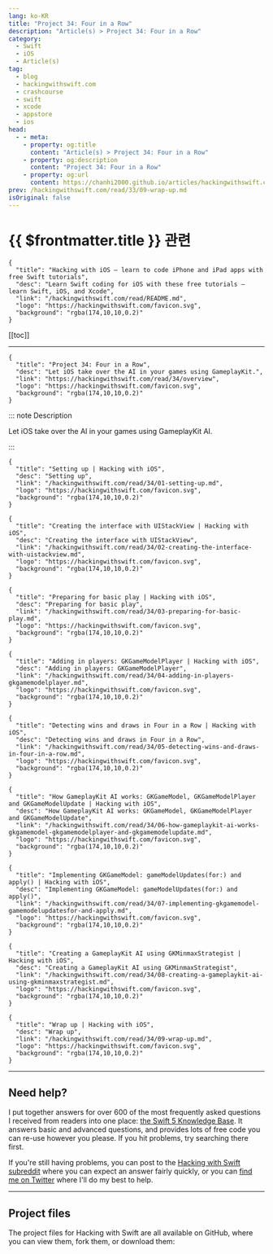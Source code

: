 ```yaml
---
lang: ko-KR
title: "Project 34: Four in a Row"
description: "Article(s) > Project 34: Four in a Row"
category:
  - Swift
  - iOS
  - Article(s)
tag: 
  - blog
  - hackingwithswift.com
  - crashcourse
  - swift
  - xcode
  - appstore
  - ios  
head:
  - - meta:
    - property: og:title
      content: "Article(s) > Project 34: Four in a Row"
    - property: og:description
      content: "Project 34: Four in a Row"
    - property: og:url
      content: https://chanhi2000.github.io/articles/hackingwithswift.com/read/34/overview.html
prev: /hackingwithswift.com/read/33/09-wrap-up.md
isOriginal: false
---
```


# {{ $frontmatter.title }} 관련

```component VPCard
{
  "title": "Hacking with iOS – learn to code iPhone and iPad apps with free Swift tutorials",
  "desc": "Learn Swift coding for iOS with these free tutorials – learn Swift, iOS, and Xcode",
  "link": "/hackingwithswift.com/read/README.md",
  "logo": "https://hackingwithswift.com/favicon.svg",
  "background": "rgba(174,10,10,0.2)"
}
```

[[toc]]

---

```component VPCard
{
  "title": "Project 34: Four in a Row",
  "desc": "Let iOS take over the AI in your games using GameplayKit.",
  "link": "https://hackingwithswift.com/read/34/overview", 
  "logo": "https://hackingwithswift.com/favicon.svg",
  "background": "rgba(174,10,10,0.2)"
}
```

::: note Description

Let iOS take over the AI in your games using GameplayKit AI.

:::

```component VPCard
{
  "title": "Setting up | Hacking with iOS",
  "desc": "Setting up",
  "link": "/hackingwithswift.com/read/34/01-setting-up.md",
  "logo": "https://hackingwithswift.com/favicon.svg",
  "background": "rgba(174,10,10,0.2)"
}
```

```component VPCard
{
  "title": "Creating the interface with UIStackView | Hacking with iOS",
  "desc": "Creating the interface with UIStackView",
  "link": "/hackingwithswift.com/read/34/02-creating-the-interface-with-uistackview.md",
  "logo": "https://hackingwithswift.com/favicon.svg",
  "background": "rgba(174,10,10,0.2)"
}
```

```component VPCard
{
  "title": "Preparing for basic play | Hacking with iOS",
  "desc": "Preparing for basic play",
  "link": "/hackingwithswift.com/read/34/03-preparing-for-basic-play.md",
  "logo": "https://hackingwithswift.com/favicon.svg",
  "background": "rgba(174,10,10,0.2)"
}
```

```component VPCard
{
  "title": "Adding in players: GKGameModelPlayer | Hacking with iOS",
  "desc": "Adding in players: GKGameModelPlayer",
  "link": "/hackingwithswift.com/read/34/04-adding-in-players-gkgamemodelplayer.md",
  "logo": "https://hackingwithswift.com/favicon.svg",
  "background": "rgba(174,10,10,0.2)"
}
```

```component VPCard
{
  "title": "Detecting wins and draws in Four in a Row | Hacking with iOS",
  "desc": "Detecting wins and draws in Four in a Row",
  "link": "/hackingwithswift.com/read/34/05-detecting-wins-and-draws-in-four-in-a-row.md",
  "logo": "https://hackingwithswift.com/favicon.svg",
  "background": "rgba(174,10,10,0.2)"
}
```

```component VPCard
{
  "title": "How GameplayKit AI works: GKGameModel, GKGameModelPlayer and GKGameModelUpdate | Hacking with iOS",
  "desc": "How GameplayKit AI works: GKGameModel, GKGameModelPlayer and GKGameModelUpdate",
  "link": "/hackingwithswift.com/read/34/06-how-gameplaykit-ai-works-gkgamemodel-gkgamemodelplayer-and-gkgamemodelupdate.md",
  "logo": "https://hackingwithswift.com/favicon.svg",
  "background": "rgba(174,10,10,0.2)"
}
```

```component VPCard
{
  "title": "Implementing GKGameModel: gameModelUpdates(for:) and apply() | Hacking with iOS",
  "desc": "Implementing GKGameModel: gameModelUpdates(for:) and apply()",
  "link": "/hackingwithswift.com/read/34/07-implementing-gkgamemodel-gamemodelupdatesfor-and-apply.md",
  "logo": "https://hackingwithswift.com/favicon.svg",
  "background": "rgba(174,10,10,0.2)"
}
```

```component VPCard
{
  "title": "Creating a GameplayKit AI using GKMinmaxStrategist | Hacking with iOS",
  "desc": "Creating a GameplayKit AI using GKMinmaxStrategist",
  "link": "/hackingwithswift.com/read/34/08-creating-a-gameplaykit-ai-using-gkminmaxstrategist.md",
  "logo": "https://hackingwithswift.com/favicon.svg",
  "background": "rgba(174,10,10,0.2)"
}
```

```component VPCard
{
  "title": "Wrap up | Hacking with iOS",
  "desc": "Wrap up",
  "link": "/hackingwithswift.com/read/34/09-wrap-up.md",
  "logo": "https://hackingwithswift.com/favicon.svg",
  "background": "rgba(174,10,10,0.2)"
}
```

---

## Need help?

I put together answers for over 600 of the most frequently asked questions I received from readers into one place: [the Swift 5 Knowledge Base](/hackingwithswift.com/example-code/README.md). It answers basic and advanced questions, and provides lots of free code you can re-use however you please. If you hit problems, try searching there first.

If you're still having problems, you can post to the [<FontIcon icon="fa-brands fa-reddit"/>Hacking with Swift subreddit](http://reddit.com/r/hackingwithswift) where you can expect an answer fairly quickly, or you can [<FontIcon icon="fa-brands fa-x-twitter"/>find me on Twitter](http://x.com/twostraws) where I'll do my best to help.

---

## Project files

The project files for Hacking with Swift are all available on GitHub, where you can view them, fork them, or download them:

<SiteInfo
  name="twostraws/HackingWithSwift"
  desc="The project source code for Hacking with iOS."
  url="https://github.com/twostraws/HackingWithSwift"
  logo="https://avatars.githubusercontent.com/u/190200?v=4"
  preview="https://opengraph.githubassets.com/0c5c3b0395eec78c01ced842cfd7c8e99ad84abe3fe892fe90b1e97e022423ce/twostraws/HackingWithSwift"/>

